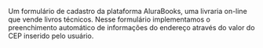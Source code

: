 Um formulário de cadastro da plataforma AluraBooks, uma livraria on-line que vende livros técnicos. Nesse formulário implementamos o preenchimento automático de informações do endereço através do valor do CEP inserido pelo usuário.
